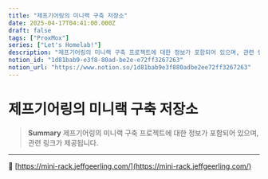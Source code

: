 ```yaml
---
title: "제프기어링의 미니랙 구축 저장소"
date: 2025-04-17T04:41:00.000Z
draft: false
tags: ["ProxMox"]
series: ["Let's Homelab!"]
description: "제프기어링의 미니랙 구축 프로젝트에 대한 정보가 포함되어 있으며, 관련 링크가 제공됩니다."
notion_id: "1d81bab9-e3f8-80ad-be2e-e72ff3267263"
notion_url: "https://www.notion.so/1d81bab9e3f880adbe2ee72ff3267263"
---
```


# 제프기어링의 미니랙 구축 저장소

> **Summary**
> 제프기어링의 미니랙 구축 프로젝트에 대한 정보가 포함되어 있으며, 관련 링크가 제공됩니다.

---

🔗 [https://mini-rack.jeffgeerling.com/](https://mini-rack.jeffgeerling.com/)

